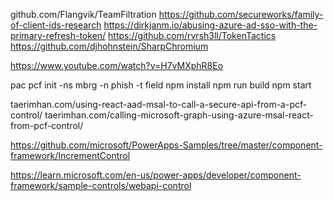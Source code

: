github.com/Flangvik/TeamFiltration
https://github.com/secureworks/family-of-client-ids-research
https://dirkjanm.io/abusing-azure-ad-sso-with-the-primary-refresh-token/
https://github.com/rvrsh3ll/TokenTactics
https://github.com/djhohnstein/SharpChromium

https://www.youtube.com/watch?v=H7vMXphR8Eo

pac pcf init -ns mbrg -n phish -t field
npm install
npm run build
npm start

taerimhan.com/using-react-aad-msal-to-call-a-secure-api-from-a-pcf-control/
taerimhan.com/calling-microsoft-graph-using-azure-msal-react-from-pcf-control/

https://github.com/microsoft/PowerApps-Samples/tree/master/component-framework/IncrementControl

https://learn.microsoft.com/en-us/power-apps/developer/component-framework/sample-controls/webapi-control